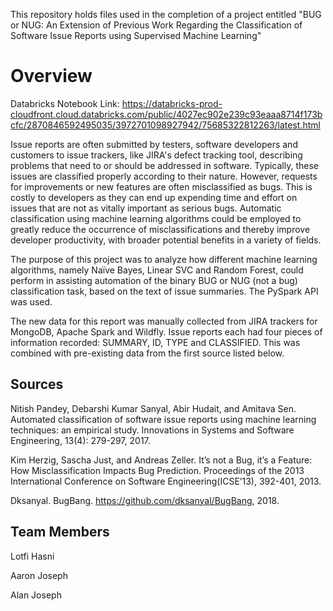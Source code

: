 This repository holds files used in the completion of a project entitled "BUG or NUG: An Extension of Previous Work Regarding the Classification of Software Issue Reports using Supervised Machine Learning"

# Overview

Databricks Notebook Link: https://databricks-prod-cloudfront.cloud.databricks.com/public/4027ec902e239c93eaaa8714f173bcfc/2870846592495035/3972701098927942/75685322812263/latest.html

Issue reports are often submitted by testers, software developers and customers to issue trackers, like JIRA's defect tracking tool, describing problems that need to or should be addressed in software. Typically, these issues are classified properly according to their nature. However, requests for improvements or new features are often misclassified as bugs. This is costly to developers as they can end up expending time and effort on issues that are not as vitally important as serious bugs. Automatic classification using machine learning algorithms could be employed to greatly reduce the occurrence of misclassifications and thereby improve developer productivity, with broader potential benefits in a variety of fields. 

The purpose of this project was to analyze how different machine learning algorithms, namely Naïve Bayes, Linear SVC and Random Forest, could perform in assisting automation of the binary BUG or NUG (not a bug) classification task, based on the text of issue summaries. The PySpark API was used.

The new data for this report was manually collected from JIRA trackers for MongoDB, Apache Spark and Wildfly. Issue reports each had four pieces of information recorded: SUMMARY, ID, TYPE and CLASSIFIED. This was combined with pre-existing data from the first source listed below.

## Sources

Nitish Pandey, Debarshi Kumar Sanyal, Abir Hudait, and Amitava Sen. Automated classification of software issue reports using machine learning techniques: an empirical study. Innovations in Systems and Software Engineering, 13(4): 279-297, 2017.

Kim Herzig, Sascha Just, and Andreas Zeller. It’s not a Bug, it’s a Feature: How Misclassification Impacts Bug Prediction. Proceedings of the 2013 International Conference on Software Engineering(ICSE’13), 392-401, 2013.

Dksanyal. BugBang. https://github.com/dksanyal/BugBang, 2018.

## Team Members

Lotfi Hasni

Aaron Joseph

Alan Joseph


